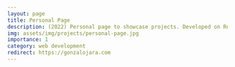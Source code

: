 ```yaml
---
layout: page
title: Personal Page
description: (2022) Personal page to showcase projects. Developed on Ruby using Jekyll framework
img: assets/img/projects/personal-page.jpg
importance: 1
category: web development
redirect: https://gonzalojara.com
---
```

